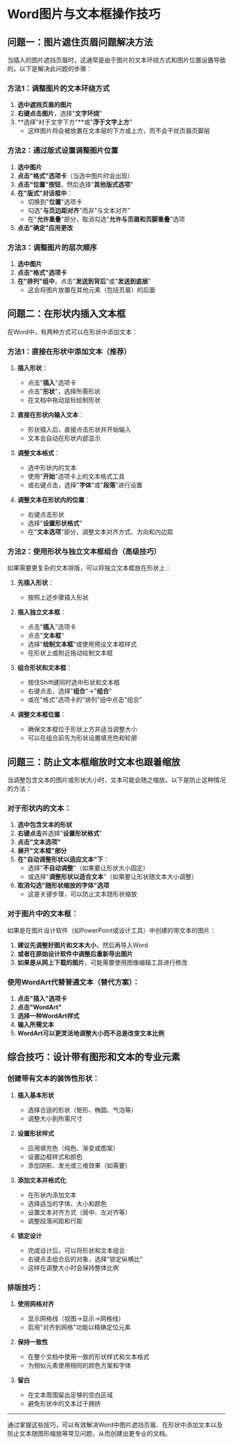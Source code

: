 # Word图片与文本框操作技巧

## 问题一：图片遮住页眉问题解决方法

当插入的图片遮挡页眉时，这通常是由于图片的文本环绕方式和图片位置设置导致的。以下是解决此问题的步骤：

### 方法1：调整图片的文本环绕方式

1. **选中遮挡页眉的图片**
2. **右键点击图片**，选择"**文字环绕**"
3. **选择"衬于文字下方"**或"**浮于文字上方**"
   - 这样图片将会被放置在文本层的下方或上方，而不会干扰页眉页脚层

### 方法2：通过版式设置调整图片位置

1. **选中图片**
2. **点击"格式"选项卡**（当选中图片时会出现）
3. **点击"位置"按钮**，然后选择"**其他版式选项**"
4. **在"版式"对话框中**：
   - 切换到"**位置**"选项卡
   - 勾选"**与页边距对齐**"而非"与文本对齐"
   - 在"**允许重叠**"部分，取消勾选"**允许与页眉和页脚重叠**"选项
5. **点击"确定"应用更改**

### 方法3：调整图片的层次顺序

1. **选中图片**
2. **点击"格式"选项卡**
3. **在"排列"组中**，点击"**发送到背后**"或"**发送到底层**"
   - 这会将图片放置在其他元素（包括页眉）的后面

## 问题二：在形状内插入文本框

在Word中，有两种方式可以在形状中添加文本：

### 方法1：直接在形状中添加文本（推荐）

1. **插入形状**：
   - 点击"**插入**"选项卡
   - 点击"**形状**"，选择所需形状
   - 在文档中拖动鼠标绘制形状

2. **直接在形状内输入文本**：
   - 形状插入后，直接点击形状并开始输入
   - 文本会自动在形状内部显示

3. **调整文本格式**：
   - 选中形状内的文本
   - 使用"**开始**"选项卡上的文本格式工具
   - 或右键点击，选择"**字体**"或"**段落**"进行设置

4. **调整文本在形状内的位置**：
   - 右键点击形状
   - 选择"**设置形状格式**"
   - 在"**文本选项**"部分，调整文本对齐方式、方向和内边距

### 方法2：使用形状与独立文本框组合（高级技巧）

如果需要更复杂的文本排版，可以将独立文本框放在形状上：

1. **先插入形状**：
   - 按照上述步骤插入形状

2. **插入独立文本框**：
   - 点击"**插入**"选项卡
   - 点击"**文本框**"
   - 选择"**绘制文本框**"或使用预设文本框样式
   - 在形状上或附近拖动绘制文本框

3. **组合形状和文本框**：
   - 按住Shift键同时选中形状和文本框
   - 右键点击，选择"**组合**"→"**组合**"
   - 或在"格式"选项卡的"排列"组中点击"组合"

4. **调整文本框位置**：
   - 确保文本框位于形状上方并适当调整大小
   - 可以在组合前先为形状设置填充色和轮廓

## 问题三：防止文本框缩放时文本也跟着缩放

当调整包含文本的图片或形状大小时，文本可能会随之缩放。以下是防止这种情况的方法：

### 对于形状内的文本：

1. **选中包含文本的形状**
2. **右键点击**并选择"**设置形状格式**"
3. **点击"文本选项"**
4. **展开"文本框"部分**
5. **在"自动调整形状以适应文本"下**：
   - 选择"**不自动调整**"（如果要让形状大小固定）
   - 或选择"**调整形状以适合文本**"（如果要让形状随文本大小调整）
6. **取消勾选"随形状缩放的字体"选项**
   - 这是关键步骤，可以防止文本随形状缩放

### 对于图片中的文本框：

如果是在图片设计软件（如PowerPoint或设计工具）中创建的带文本的图片：

1. **建议先调整好图片和文本大小**，然后再导入Word
2. **或者在原始设计软件中调整后重新导出图片**
3. **如果是从网上下载的图片**，可能需要使用图像编辑工具进行修改

### 使用WordArt代替普通文本（替代方案）：

1. **点击"插入"选项卡**
2. **点击"WordArt"**
3. **选择一种WordArt样式**
4. **输入所需文本**
5. **WordArt可以更灵活地调整大小而不总是改变文本比例**

## 综合技巧：设计带有图形和文本的专业元素

### 创建带有文本的装饰性形状：

1. **插入基本形状**
   - 选择合适的形状（矩形、椭圆、气泡等）
   - 调整大小到所需尺寸

2. **设置形状样式**
   - 应用填充色（纯色、渐变或图案）
   - 设置边框样式和颜色
   - 添加阴影、发光或三维效果（如需要）

3. **添加文本并格式化**
   - 在形状内添加文本
   - 选择适当的字体、大小和颜色
   - 设置文本对齐方式（居中、左对齐等）
   - 调整段落间距和行距

4. **锁定设计**
   - 完成设计后，可以将形状和文本组合
   - 右键点击组合后的对象，选择"锁定纵横比"
   - 这样在调整大小时会保持整体比例

### 排版技巧：

1. **使用网格对齐**
   - 显示网格线（视图→显示→网格线）
   - 启用"对齐到网格"功能以精确定位元素

2. **保持一致性**
   - 在整个文档中使用一致的形状样式和文本格式
   - 为相似元素使用相同的颜色方案和字体

3. **留白**
   - 在文本周围留出足够的空白区域
   - 避免形状中的文本过于拥挤

---

通过掌握这些技巧，可以有效解决Word中图片遮挡页眉、在形状中添加文本以及防止文本随图形缩放等常见问题，从而创建出更专业的文档。 